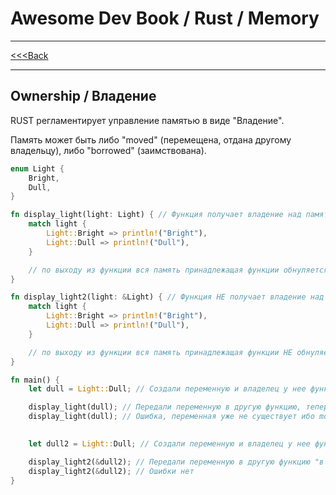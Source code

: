 # Awesome Dev Book / Rust / Memory

***
[<<<Back](./INDEX.md)
***

## Ownership / Владение

RUST регламентирует управление памятью в виде "Владение".

Память может быть либо "moved" (перемещена, отдана другому владельцу), либо "borrowed" (заимствована).

```rust
enum Light {
    Bright, 
    Dull,
}

fn display_light(light: Light) { // Функция получает владение над памятью, на которую указывает light
    match light {
        Light::Bright => println!("Bright"),
        Light::Dull => println!("Dull"),
    }

    // по выходу из функции вся память принадлежащая функции обнуляется
}

fn display_light2(light: &Light) { // Функция НЕ получает владение над памятью, на которую указывает light, а заимствует ее на время
    match light {
        Light::Bright => println!("Bright"),
        Light::Dull => println!("Dull"),
    }

    // по выходу из функции вся память принадлежащая функции НЕ обнуляется
}

fn main() {
    let dull = Light::Dull; // Создали переменную и владелец у нее функци main

    display_light(dull); // Передали переменную в другую функцию, теперь она владелец (участка памяти),а не main
    display_light(dull); // Ошибка, переменная уже не существует ибо moved

    
    let dull2 = Light::Dull; // Создали переменную и владелец у нее функци main

    display_light2(&dull2); // Передали переменную в другую функцию "в долг", владелец все еще main
    display_light2(&dull2); // Ошибки нет
}
```
